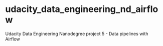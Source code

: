 # udacity_data_engineering_nd_airflow
 Udacity Data Engineering Nanodegree project 5 - Data pipelines with Airflow
